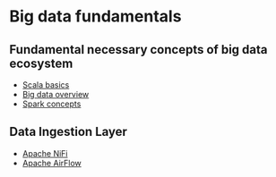 # Big data fundamentals

## Fundamental necessary concepts of big data ecosystem

* [Scala basics](docs/scala-final.md)
* [Big data overview](docs/big-data.md)
* [Spark concepts](docs/spark.md)

## Data Ingestion Layer
* [Apache NiFi](docs/NiFi-final.md)
* [Apache AirFlow]()